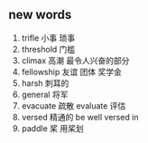 ## new words

1. trifle 小事 琐事
2. threshold 门槛
3. climax 高潮 最令人兴奋的部分
4. fellowship 友谊 团体 奖学金
5. harsh 刺耳的
6. general 将军
7. evacuate 疏散 evaluate 评估
8. versed 精通的 be well versed in
9. paddle 桨 用桨划
